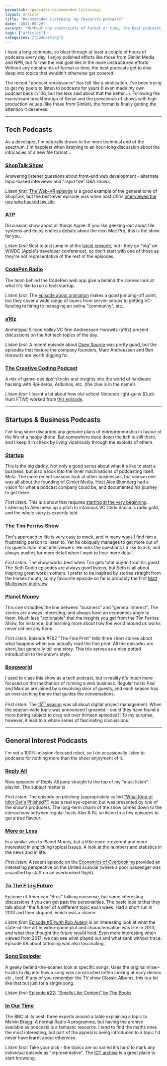 ```yaml
---
permalink: /podcasts-recommended-listening/
layout: Article
title: "Recommended Listening: my favourite podcasts"
date: "2017-05-29"
excerpt: "Without any constraints of format or time, the best podcasts get to dive deep into topics that wouldn't otherwise get covered."
tags: ["articles"]
categories: ["podcasting"]
---
```


I have a long commute, so blast through at least a couple of hours of podcasts every day. I enjoy polished efforts like those from Gimlet Media and NPR, but for me the real gold lies in the more unstructured efforts. Without any constraints of format or time, the best podcasts get to dive deep into topics that wouldn't otherwise get covered.

The recent "podcast renaissance" has felt like a vindication. I've been trying to get my peers to listen to podcasts for years (I even made my own podcast back in '06, but the less said about that the better...). Following the mainstream breakthrough of Serial and the prevalence of shows with high production values (like those from Gimlet), the format is finally getting the attention it deserves.

---

## Tech Podcasts

As a developer, I'm naturally drawn to the more technical end of the spectrum. I'm happiest when listening to an hour-long discussion about the intricacies of a new file format...

### [ShopTalk Show](http://shoptalkshow.com/)

Answering listener questions about front-end web development - alternate topic-based interviews and "rapid fire" Q&amp;A shows.

_Listen first:_ [The Web-VR episode](http://shoptalkshow.com/episodes/254-webvr-josh-carpenter-kevin-ngo/) is a good example of the general tone of ShopTalk, but the best-ever episode was when host Chris [interviewed the guy who hacked his site](http://shoptalkshow.com/episodes/special-one-one-hacker/).

### [ATP](http://atp.fm/)

Discussion show about all things Apple. If you like geeking-out about file systems and enjoy endless debate about the next Mac Pro, this is the show for you.

_Listen first:_ Best to just jump in at the [latest episode](http://atp.fm/), but I they go "big" on WWDC (Apple's developer conference), so don't start with one of those as they're not representative of the rest of the episodes.

### [CodePen Radio](https://blog.codepen.io/radio/)

The team behind the CodePen web app give a behind the scenes look at what it's like to run a tech startup.

_Listen first:_ The [episode about animation](https://blog.codepen.io/2016/07/13/098-animation/) makes a good jumping-off point, but they cover a wide range of topics from server-setups to getting VC-funding to hiring to managing an online "community", etc...

### [a16z](http://a16z.com/podcasts/)

Archetypal Silicon Valley VC firm Andreessen Horowitz (a16z) present discussions on the hot tech topics of the day.

_Listen first:_ A recent episode about [Open Source](http://a16z.com/2017/04/08/culture-open-source-community/) was pretty good, but the episodes that feature the company founders, Marc Andreessen and Ben Horowitz are worth digging for.

### [The Creative Coding Podcast](http://creativecodingpodcast.com/)

A mix of game-dev tips'n'tricks and insights into the world of hardware hacking with Rpi-zeros, Arduinos, etc. (the clue is in the name!).

_Listen first:_ I learnt a lot about how old-school Nintendo light-guns (Duck Hunt FTW!) worked from [this episode](http://creativecodingpodcast.com/hacking-classic-nintendo-guns-and-going-viral/).

---

## Startups & Business Podcasts

I've long since discarded any genuine plans of entrepreneurship in favour of the life of a happy drone. But somewhere deep down the itch is still there, and I keep it in check by living vicariously through the exploits of others.

### [Startup](https://gimletmedia.com/startup/)

This is the big daddy. Not only a good series about what it's like to start a business, but also a look into the inner machinations of podcasting itself. Meta. The more recent seasons look at other businesses, but season one was all about the founding of Gimlet Media. Host Alex Blumberg had a vision for what a podcast company could be, and documented his journey to get there.

_First listen:_ This is a show that requires [starting at the very beginning](https://gimletmedia.com/episode/1-how-not-to-pitch-a-billionaire/). Listening to Alex mess up a pitch to infamous VC Chris Sacca is radio gold, and the whole story is expertly told.

### [The Tim Ferriss Show](http://tim.blog/podcast/)

Tim's approach to life is [very easy to mock](https://twitter.com/unsuiii/status/845393423188275200), and in many ways I find him a frustrating person to listen to. Yet he obliquely manages to get more out of his guests than most interviewers. He asks the questions I'd like to ask, and always pushes for more detail when I want to hear more detail.

_First listen:_ The show works best when Tim gets total buy-in from his guest. The Seth Godin episodes are always good listens, but Seth is all about inspiring great work in others. I prefer to be inspired by stories straight from the horses mouth, so my favourite episode so far is probably the first [Matt Mullenweg interview](http://tim.blog/2015/02/09/matt-mullenweg/).

### [Planet Money](http://www.npr.org/podcasts/510289/planet-money)

This one straddles the line between "business" and "general interest". The stories are always interesting, and always have an economics angle to them. Much less "actionable" that the insights you get from the Tim Ferriss Show, for instance, but learning more about how the world around us works never did me any harm.

_First listen:_ Episode #762 "The Fine Print" tells three short stories about what happens when you actually read the fine print. All the episodes are short, but generally tell one story. This trio serves as a nice potted introduction to the show's style.

### [Boagworld](https://boagworld.com/show/)

I used to class this show as a tech podcast, but in reality it's much more focused on the mechanics of running a web business. Regular hosts Paul and Marcus are joined by a revolving door of guests, and each season has an over-arching theme that guides the conversations.

_First listen:_ The [15<sup>th</sup> season](https://boagworld.com/season/15/) was all about digital project management. When the season-wide topic was announced I groaned - could they have found a more boring subject to drag out over thirteen episodes?! To my surprise, however, it lead to a whole series of fascinating discussions.

---

## General Interest Podcasts

I'm not a 100%-mission-focused robot, so I do occasionally listen to podcasts for nothing more than the sheer enjoyment of it.

### [Reply All](https://gimletmedia.com/reply-all)

New episodes of Reply All jump straight to the top of my "must listen" playlist. The subject matter is

_First listen:_ The episode on phishing (appropriately called ["What Kind of Idiot Get's Phished?"](https://gimletmedia.com/episode/97-what-kind-of-idiot-gets-phished/)) was a real eye-opener, but was presented by one of the show's producers. The long-term charm of the show comes down to the interactions between regular hosts Alex & PJ, so listen to a few episodes to get a true flavour.

### [More or Less](http://www.bbc.co.uk/programmes/b006qshd)

In a similar vein to Planet Money, but a little more irreverent and more interested in unpicking topical issues. A look at the numbers and statistics in the news and in life.

_First listen:_ A recent episode on the [Economics of Overbooking](http://www.bbc.co.uk/programmes/p0500yjw) provided an interesting perspective on the United scandal (where a poor passenger was assaulted by staff on an overbooked flight).

### [To The F'ing Future](https://www.rocketjump.com/podcasts#tothefnfuture)

Epitome of American "Bros" talking nonsense, but some interesting discussions if you can get past the personalities. The basic idea is that they talk about "the future" of a different topic each week. Had a short run in 2013 and then stopped, which was a shame.

_Listen first:_ [Episode #5 (with Rob Auten)](https://www.rocketjump.com/listen/episode-5-rob-auten-video-game-writer) is an interesting look at what the state-of-the-art in video-game plot and characterisation was like in 2013, and what they thought the future would hold. Even more interesting when viewed from 2017; we can see what played out and what sank without trace. Episode #6 about tattooing was also fascinating.

### [Song Exploder](http://www.maximumfun.org/song-exploder)

A geeky behind-the-scenes look at specific songs. Uses the original mixer-tracks to dig into how a song was constructed (often looking at early demos etc., too). If any of you remember the TV show Classic Albums, this is a lot like that but just for a single song.

_Listen first:_ [Episode #22: "Smells Like Content" by The Books](http://www.maximumfun.org/song-exploder/song-exploder-no-22-books)

### [In Our Time](http://www.bbc.co.uk/programmes/articles/598SVYJ2smP8qJlpH29y7Vj/podcasts)

The BBC at its best: three experts around a table explaining a topic to Melvin Bragg. A normal Radio 4 programme, but having the archive available as podcasts is a fantastic resource. I tend to find the maths ones the most interesting, but part of the appeal is being introduced to a topic I'd never have learnt about otherwise.

_Listen first:_ Take your pick - the topics are so varied it's hard to mark any individual episode as "representative". The [IOT archive](http://www.bbc.co.uk/programmes/articles/598SVYJ2smP8qJlpH29y7Vj/podcasts) is a great place to start browsing.
